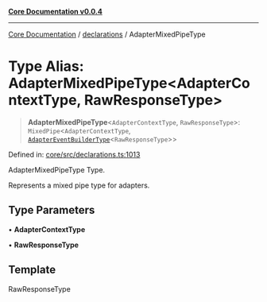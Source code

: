 [**Core Documentation v0.0.4**](../../README.md)

***

[Core Documentation](../../modules.md) / [declarations](../README.md) / AdapterMixedPipeType

# Type Alias: AdapterMixedPipeType\<AdapterContextType, RawResponseType\>

> **AdapterMixedPipeType**\<`AdapterContextType`, `RawResponseType`\>: `MixedPipe`\<`AdapterContextType`, [`AdapterEventBuilderType`](AdapterEventBuilderType.md)\<`RawResponseType`\>\>

Defined in: [core/src/declarations.ts:1013](https://github.com/stonemjs/core/blob/2adc2da4c7e3b5a9f593c198ba7e8ad639651777/src/declarations.ts#L1013)

AdapterMixedPipeType Type.

Represents a mixed pipe type for adapters.

## Type Parameters

• **AdapterContextType**

• **RawResponseType**

## Template

RawResponseType
